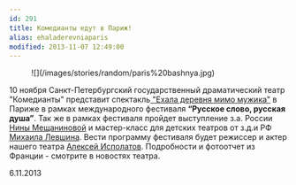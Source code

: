 ```yaml
---
id: 291
title: Комедианты едут в Париж!
alias: ehaladerevniaparis
modified: 2013-11-07 12:49:00
---
```


<figure>
![](/images/stories/random/paris%20bashnya.jpg)
</figure>

10 ноября Санкт-Петербургский государственный драматический театр "Комедианты" представит спектакль[ "Ехала деревня мимо мужика"](45-exala-derevna-mimo-mushika.html) в Париже в рамках международного фестиваля **“Русское слово, русская душа”**. Так же в рамках фестиваля пройдет выступление з.а. России [Нины Мещаниновой](25-mewaninova-nina.html) и мастер-класс для детских театров от з.д.и РФ [Михаила Левшина](153-mihail-levshin.html). Вести программу фестиваля будет режиссер и актер нашего театра [Алексей Исполатов](53-aleksei-ispolatov.html). Подробности и фотоотчет из Франции - смотрите в новостях театра.

6.11.2013

